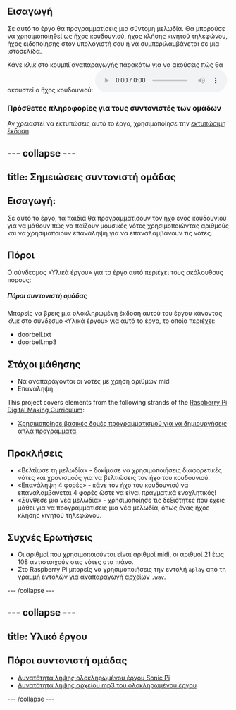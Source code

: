 ## Εισαγωγή

Σε αυτό το έργο θα προγραμματίσεις μια σύντομη μελωδία. Θα μπορούσε να χρησιμοποιηθεί ως ήχος κουδουνιού, ήχος κλήσης κινητού τηλεφώνου, ήχος ειδοποίησης στον υπολογιστή σου ή να συμπεριλαμβάνεται σε μια ιστοσελίδα.

<div id="audio-preview" class="pdf-hidden">
  Κάνε κλικ στο κουμπί αναπαραγωγής παρακάτω για να ακούσεις πώς θα ακουστεί ο ήχος κουδουνιού: <audio controls preload> <source src="resources/doorbell.mp3" type="audio/mpeg"> Το πρόγραμμα περιήγησής σου δεν υποστηρίζει αυτό το <code>ηχητικό</code> στοιχείο. </audio>
</div>

### Πρόσθετες πληροφορίες για τους συντονιστές των ομάδων

Αν χρειαστεί να εκτυπώσεις αυτό το έργο, χρησιμοποίησε την [εκτυπώσιμη έκδοση](https://projects.raspberrypi.org/en/projects/compose-tune/print).

## \--- collapse \---

## title: Σημειώσεις συντονιστή ομάδας

## Εισαγωγή:

Σε αυτό το έργο, τα παιδιά θα προγραμματίσουν τον ήχο ενός κουδουνιού για να μάθουν πώς να παίζουν μουσικές νότες χρησιμοποιώντας αριθμούς και να χρησιμοποιούν επανάληψη για να επαναλαμβάνουν τις νότες.

## Πόροι

Ο σύνδεσμος «Υλικά έργου» για το έργο αυτό περιέχει τους ακόλουθους πόρους:

##### Πόροι συντονιστή ομάδας

Μπορείς να βρεις μια ολοκληρωμένη έκδοση αυτού του έργου κάνοντας κλικ στο σύνδεσμο «Υλικά έργου» για αυτό το έργο, το οποίο περιέχει:

* doorbell.txt
* doorbell.mp3

## Στόχοι μάθησης

* Να αναπαράγονται οι νότες με χρήση αριθμών midi
* Επανάληψη

This project covers elements from the following strands of the [Raspberry Pi Digital Making Curriculum](https://rpf.io/curriculum):

* [Χρησιμοποίησε βασικές δομές προγραμματισμού για να δημιουργήσεις απλά προγράμματα.](https://www.raspberrypi.org/curriculum/programming/creator)

## Προκλήσεις

* «Βελτίωσε τη μελωδία» - δοκίμασε να χρησιμοποιήσεις διαφορετικές νότες και χρονισμούς για να βελτιώσεις τον ήχο του κουδουνιού.
* «Επανάληψη 4 φορές» - κάνε τον ήχο του κουδουνιού να επαναλαμβάνεται 4 φορές ώστε να είναι πραγματικά ενοχλητικός!
* «Σύνθεσε μια νέα μελωδία» - χρησιμοποίησε τις δεξιότητες που έχεις μάθει για να προγραμματίσεις μια νέα μελωδία, όπως ένας ήχος κλήσης κινητού τηλεφώνου.

## Συχνές Ερωτήσεις

* Οι αριθμοί που χρησιμοποιούνται είναι αριθμοί midi, οι αριθμοί 21 έως 108 αντιστοιχούν στις νότες στο πιάνο.
* Στο Raspberry Pi μπορείς να χρησιμοποιήσεις την εντολή `aplay` από τη γραμμή εντολών για αναπαραγωγή αρχείων `.wav`.

\--- /collapse \---

## \--- collapse \---

## title: Υλικό έργου

## Πόροι συντονιστή ομάδας

* [Δυνατότητα λήψης ολοκληρωμένου έργου Sonic Pi](resources/doorbell.txt)
* [Δυνατότητα λήψης αρχείου mp3 του ολοκληρωμένου έργου](resources/doorbell.mp3)

\--- /collapse \---